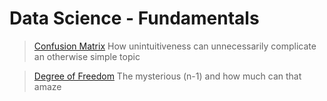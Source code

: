 # Data Science - Fundamentals

> [Confusion Matrix](https://github.com/mukesh1811/ds_fundamental/blob/1-confusion-matrix/confusion_matrix.md)
How unintuitiveness can unnecessarily complicate an otherwise simple topic

> [Degree of Freedom]()
The mysterious (n-1) and how much can that amaze

